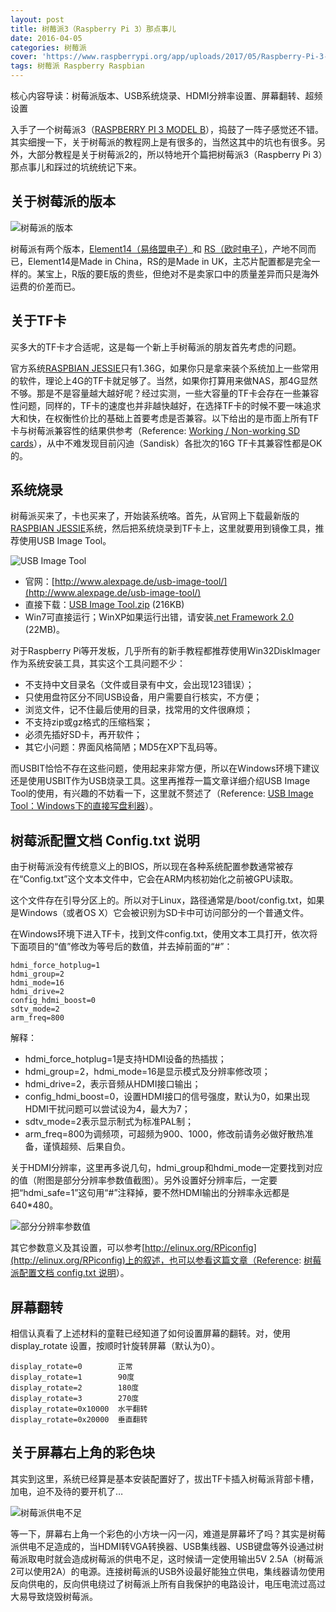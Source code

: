 ```yaml
---
layout: post
title: 树莓派3（Raspberry Pi 3）那点事儿
date: 2016-04-05
categories: 树莓派
cover: 'https://www.raspberrypi.org/app/uploads/2017/05/Raspberry-Pi-3-1-1619x1080.jpg'
tags: 树莓派 Raspberry Raspbian
---
```


核心内容导读：树莓派版本、USB系统烧录、HDMI分辨率设置、屏幕翻转、超频设置

入手了一个树莓派3（[RASPBERRY PI 3 MODEL B](https://www.raspberrypi.org/products/raspberry-pi-3-model-b/)），捣鼓了一阵子感觉还不错。其实细搜一下，关于树莓派的教程网上是有很多的，当然这其中的坑也有很多。另外，大部分教程是关于树莓派2的，所以特地开个篇把树莓派3（Raspberry Pi 3）那点事儿和踩过的坑统统记下来。

## 关于树莓派的版本

![树莓派的版本](http://www.yupae.cn/images/raspberryforversion.jpg)

树莓派有两个版本，[Element14（易络盟电子）](http://cn.element14.com/)和 [RS（欧时电子）](http://china.rs-online.com/web/)，产地不同而已，Element14是Made in China，RS的是Made in UK，主芯片配置都是完全一样的。某宝上，R版的要E版的贵些，但绝对不是卖家口中的质量差异而只是海外运费的价差而已。

## 关于TF卡

买多大的TF卡才合适呢，这是每一个新上手树莓派的朋友首先考虑的问题。

官方系统[RASPBIAN JESSIE](https://www.raspberrypi.org/downloads/raspbian/)只有1.36G，如果你只是拿来装个系统加上一些常用的软件，理论上4G的TF卡就足够了。当然，如果你打算用来做NAS，那4G显然不够。那是不是容量越大越好呢？经过实测，一些大容量的TF卡会存在一些兼容性问题，同样的，TF卡的速度也并非越快越好，在选择TF卡的时候不要一味追求大和快，在权衡性价比的基础上首要考虑是否兼容。以下给出的是市面上所有TF卡与树莓派兼容性的结果供参考（Reference: [Working / Non-working SD cards](http://elinux.org/RPi_SD_cards)），从中不难发现目前闪迪（Sandisk）各批次的16G TF卡其兼容性都是OK的。

## 系统烧录

树莓派买来了，卡也买来了，开始装系统咯。首先，从官网上下载最新版的[RASPBIAN JESSIE](https://www.raspberrypi.org/downloads/raspbian/)系统，然后把系统烧录到TF卡上，这里就要用到镜像工具，推荐使用USB Image Tool。

![USB Image Tool](http://segmentfault.com/img/bVciD3)

*   官网：[http://www.alexpage.de/usb-image-tool/](http://www.alexpage.de/usb-image-tool/)
*   直接下载：[USB Image Tool.zip](http://pan.baidu.com/share/link?shareid=4232180688&amp;uk=605377859) (216KB)
*   Win7可直接运行；WinXP如果运行出错，请安装[.net Framework 2.0](https://www.microsoft.com/zh-cn/download/details.aspx?id=1639) (22MB)。

对于Raspberry Pi等开发板，几乎所有的新手教程都推荐使用Win32DiskImager作为系统安装工具，其实这个工具问题不少：

*   不支持中文目录名（文件或目录有中文，会出现123错误）；
*   只使用盘符区分不同USB设备，用户需要自行核实，不方便；
*   浏览文件，记不住最后使用的目录，找常用的文件很麻烦；
*   不支持zip或gz格式的压缩档案；
*   必须先插好SD卡，再开软件；
*   其它小问题：界面风格简陋；MD5在XP下乱码等。

而USBIT恰恰不存在这些问题，使用起来非常方便，所以在Windows环境下建议还是使用USBIT作为USB烧录工具。这里再推荐一篇文章详细介绍USB Image Tool的使用，有兴趣的不妨看一下，这里就不赘述了（Reference: [USB Image Tool：Windows下的直接写盘利器](https://segmentfault.com/a/1190000000492510)）。

## 树莓派配置文档 Config.txt 说明

由于树莓派没有传统意义上的BIOS，所以现在各种系统配置参数通常被存在“Config.txt”这个文本文件中，它会在ARM内核初始化之前被GPU读取。

这个文件存在引导分区上的。所以对于Linux，路径通常是/boot/config.txt，如果是Windows（或者OS X）它会被识别为SD卡中可访问部分的一个普通文件。

在Windows环境下进入TF卡，找到文件config.txt，使用文本工具打开，依次将下面项目的“值”修改为等号后的数值，并去掉前面的“#”：

```
hdmi_force_hotplug=1
hdmi_group=2
hdmi_mode=16
hdmi_drive=2
config_hdmi_boost=0
sdtv_mode=2
arm_freq=800  
```


解释：

*   hdmi_force_hotplug=1是支持HDMI设备的热插拔；
*   hdmi_group=2，hdmi_mode=16是显示模式及分辨率修改项；
*   hdmi_drive=2，表示音频从HDMI接口输出；
*   config_hdmi_boost=0，设置HDMI接口的信号强度，默认为0，如果出现HDMI干扰问题可以尝试设为4，最大为7；
*   sdtv_mode=2表示显示制式为标准PAL制；
*   arm_freq=800为调频项，可超频为900、1000，修改前请务必做好散热准备，谨慎超频、后果自负。

关于HDMI分辨率，这里再多说几句，hdmi_group和hdmi_mode一定要找到对应的值（附图是部分分辨率参数值截图）。另外设置好分辨率后，一定要把“hdmi_safe=1”这句用“#”注释掉，要不然HDMI输出的分辨率永远都是640*480。

![部分分辨率参数值](http://www.yupae.cn/images/raspberryhdmi.png)

其它参数意义及其设置，可以参考[http://elinux.org/RPiconfig](http://elinux.org/RPiconfig)上的叙述，也可以参看这篇文章（Reference: [树莓派配置文档 config.txt 说明](http://shumeipai.nxez.com/2015/11/23/raspberry-pi-configuration-file-config-txt-nstructions.html)）。

## 屏幕翻转

相信认真看了上述材料的童鞋已经知道了如何设置屏幕的翻转。对，使用 display_rotate 设置，按顺时针旋转屏幕（默认为0）。


```
display_rotate=0        正常
display_rotate=1        90度
display_rotate=2        180度
display_rotate=3        270度
display_rotate=0x10000  水平翻转
display_rotate=0x20000  垂直翻转
```

## 关于屏幕右上角的彩色块

其实到这里，系统已经算是基本安装配置好了，拔出TF卡插入树莓派背部卡槽，加电，迫不及待的要开机了…

![树莓派供电不足](http://www.yupae.cn/images/raspberryblink.jpg)

等一下，屏幕右上角一个彩色的小方块一闪一闪，难道是屏幕坏了吗？其实是树莓派供电不足造成的，当HDMI转VGA转换器、USB集线器、USB键盘等外设通过树莓派取电时就会造成树莓派的供电不足，这时候请一定使用输出5V  2.5A（树莓派2可以使用2A）的电源。连接树莓派的USB外设最好能独立供电，集线器请勿使用反向供电的，反向供电绕过了树莓派上所有自我保护的电路设计，电压电流过高过大易导致烧毁树莓派。
